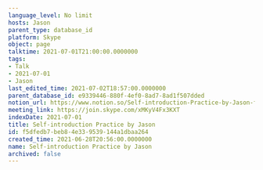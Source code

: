```yaml
---
language_level: No limit
hosts: Jason
parent_type: database_id
platform: Skype
object: page
talktime: 2021-07-01T21:00:00.0000000
tags:
- Talk
- 2021-07-01
- Jason
last_edited_time: 2021-07-02T18:57:00.0000000
parent_database_id: e9339446-880f-4ef0-8ad7-8ad1f507dded
notion_url: https://www.notion.so/Self-introduction-Practice-by-Jason-f5dfedb7beb84e339539144a1dbaa264
meeting_link: https://join.skype.com/xMKyV4Fx3KXT
indexDate: 2021-07-01
title: Self-introduction Practice by Jason
id: f5dfedb7-beb8-4e33-9539-144a1dbaa264
created_time: 2021-06-28T20:56:00.0000000
name: Self-introduction Practice by Jason
archived: false
---
```







